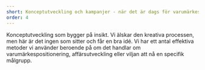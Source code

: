 ```yaml
---
short: Konceptutveckling och kampanjer - när det är dags för varumärkeskostymen och kampanjkläderna.
order: 4
---
```

Konceptutveckling som bygger på insikt. Vi älskar den kreativa processen, men här är det ingen som sitter och får en bra idé. Vi har ett antal effektiva metoder vi använder beroende på om det handlar om varumärkespositionering, affärsutveckling eller viljan att nå en specifik målgrupp.
